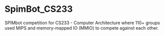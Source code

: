 # SpimBot_CS233
SPIMbot competition for CS233 - Computer Architecture where 110+ groups used MIPS and memory-mapped IO (MMIO) to compete against each other.
